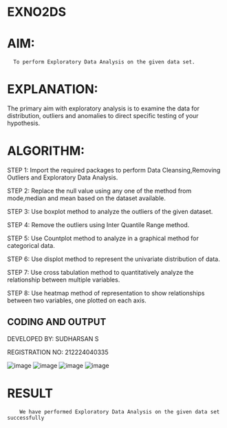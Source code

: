 # EXNO2DS
# AIM:
      To perform Exploratory Data Analysis on the given data set.
      
# EXPLANATION:
  The primary aim with exploratory analysis is to examine the data for distribution, outliers and anomalies to direct specific testing of your hypothesis.
  
# ALGORITHM:
STEP 1: Import the required packages to perform Data Cleansing,Removing Outliers and Exploratory Data Analysis.

STEP 2: Replace the null value using any one of the method from mode,median and mean based on the dataset available.

STEP 3: Use boxplot method to analyze the outliers of the given dataset.

STEP 4: Remove the outliers using Inter Quantile Range method.

STEP 5: Use Countplot method to analyze in a graphical method for categorical data.

STEP 6: Use displot method to represent the univariate distribution of data.

STEP 7: Use cross tabulation method to quantitatively analyze the relationship between multiple variables.

STEP 8: Use heatmap method of representation to show relationships between two variables, one plotted on each axis.

## CODING AND OUTPUT

DEVELOPED BY: SUDHARSAN S

REGISTRATION NO: 212224040335


![image](https://github.com/user-attachments/assets/8a88cb02-36dc-4409-98cb-c8845bc86e19)
![image](https://github.com/user-attachments/assets/4960cca9-d9cb-4eea-8e28-dd5a0d0ce1c8)
![image](https://github.com/user-attachments/assets/246eb57b-cf3d-45b0-8816-dde7fb0718ef)
![image](https://github.com/user-attachments/assets/5c64f4b6-c3d1-4105-9d78-86be58f42e96)


# RESULT


        We have performed Exploratory Data Analysis on the given data set successfully
